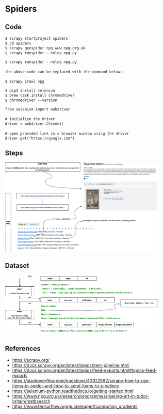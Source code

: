 # Spiders

## Code

```
$ scrapy startproject spiders
$ cd spiders
$ scrapy genspider npg www.npg.org.uk
$ scrapy runspider --nolog npg.py
```

```
$ scrapy runspider --nolog npg.py

the above code can be replaced with the command below:

$ scrapy crawl npg
```

```
$ pip3 install selenium
$ brew cask install chromedriver
$ chromedriver --version
```

```
from selenium import webdriver

# initialize the driver
driver = webdriver.Chrome()

# open provided link in a browser window using the driver
driver.get("https://google.com")
```

## Steps

<p float="left">
	<img src="./pix/spiders.png" width=800 />
</p>

## Dataset

<p float="left">
	<img src="./pix/image_downloader.png" width=800 />
</p>


## References
* https://scrapy.org/
* https://docs.scrapy.org/en/latest/topics/item-pipeline.html
* https://docs.scrapy.org/en/latest/topics/feed-exports.html#topics-feed-exports
* https://stackoverflow.com/questions/43922562/scrapy-how-to-use-items-in-spider-and-how-to-send-items-to-pipelines
* https://selenium-python.readthedocs.io/getting-started.html
* https://www.npg.org.uk/research/programmes/making-art-in-tudor-britain/matbsearch
* https://www.tensorflow.org/guide/eager#computing_gradients
